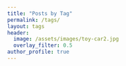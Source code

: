 ```yaml
---
title: "Posts by Tag"
permalink: /tags/
layout: tags
header:
  image: /assets/images/toy-car2.jpg
  overlay_filter: 0.5
author_profile: true
---
```

